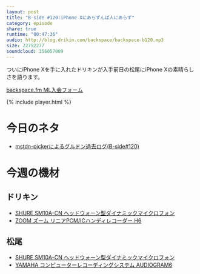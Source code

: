 ```yaml
---
layout: post
title: "B-side #120:iPhone Xにあらずんば人にあらず"
category: episode
share: true
runtime: "00:47:36"
audio: http://blog.drikin.com/backspace/backspace-b120.mp3
size: 22752277
soundcloud: 356057009
---
```


ついにiPhone Xを手に入れたドリキンが入手前日の松尾にiPhone Xの素晴らしさを語ります。

[backspace.fm ML入会フォーム](http://backspace.us11.list-manage.com/subscribe?u=09c933bd3997c1d16dbed156a&id=84b6529b91)

{% include player.html %}

# 今日のネタ

* [mstdn-pickerによるグルドン過去ログ(B-side#120)](https://rbtnn.github.io/mstdn-picker/?instance=mstdn.guru&since_id=99006232653994867&max_id=99006493682256445)


# 今週の機材

## ドリキン
* [SHURE  SM10A-CN ヘッドウォーン型ダイナミックマイクロフォン](http://amzn.to/1LXIGkV) 
* [ZOOM ズーム リニアPCM/ICハンディレコーダー H6](http://amzn.to/29BOo5n)

## 松尾
* [SHURE  SM10A-CN ヘッドウォーン型ダイナミックマイクロフォン](http://amzn.to/1LXIGkV) 
* [YAMAHA コンピューターレコーディングシステム AUDIOGRAM6](http://amzn.to/1Rsyq5W)
